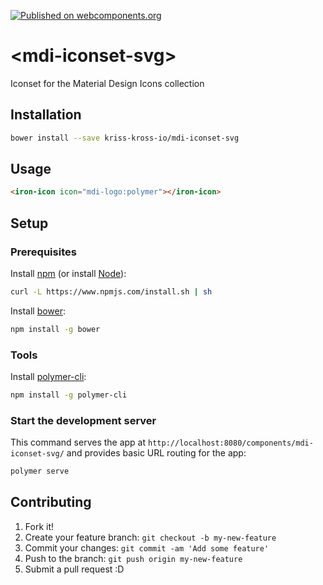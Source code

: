 [![Published on webcomponents.org](https://img.shields.io/badge/webcomponents.org-published-blue.svg)](https://www.webcomponents.org/element/kriss-kross-io/mdi-iconset-svg)

# \<mdi-iconset-svg\>

Iconset for the Material Design Icons collection

## Installation

``` bash
bower install --save kriss-kross-io/mdi-iconset-svg
```

## Usage

<!--
```
<custom-element-demo>
  <template>
    <link rel="import" href="mdi-logo-iconset-svg.html">
    <link rel="import" href="../iron-icons/iron-icons.html">
    <next-code-block></next-code-block>
  </template>
</custom-element-demo>
```
-->
```html
<iron-icon icon="mdi-logo:polymer"></iron-icon>
```

## Setup

### Prerequisites

Install [npm](https://www.npmjs.com/) (or install [Node](https://nodejs.org/en/download/)):

``` bash
curl -L https://www.npmjs.com/install.sh | sh
```

Install [bower](https://bower.io/):

``` bash
npm install -g bower
```

### Tools

Install [polymer-cli](https://github.com/Polymer/polymer-cli):

``` bash
npm install -g polymer-cli
```

### Start the development server

This command serves the app at `http://localhost:8080/components/mdi-iconset-svg/` and provides basic URL
routing for the app:

``` bash
polymer serve
```

## Contributing

1. Fork it!
2. Create your feature branch: `git checkout -b my-new-feature`
3. Commit your changes: `git commit -am 'Add some feature'`
4. Push to the branch: `git push origin my-new-feature`
5. Submit a pull request :D

